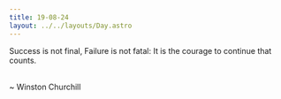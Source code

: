```yaml
---
title: 19-08-24
layout: ../../layouts/Day.astro
---
```


Success is not final, Failure is not fatal: It is the courage to continue that counts. 

<br />
~ Winston Churchill
